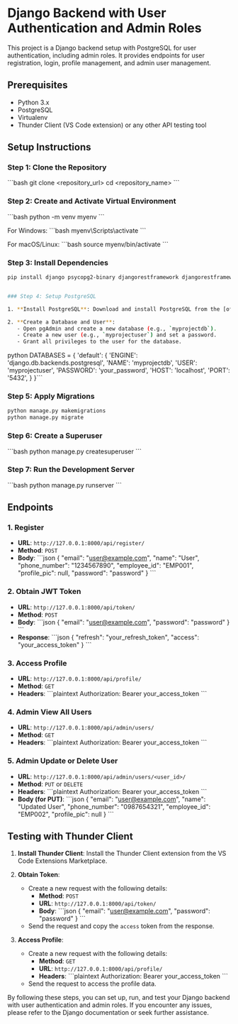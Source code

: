 
# Django Backend with User Authentication and Admin Roles

This project is a Django backend setup with PostgreSQL for user authentication, including admin roles. It provides endpoints for user registration, login, profile management, and admin user management.

## Prerequisites

- Python 3.x
- PostgreSQL
- Virtualenv
- Thunder Client (VS Code extension) or any other API testing tool

## Setup Instructions

### Step 1: Clone the Repository

\`\`\`bash
git clone <repository_url>
cd <repository_name>
\`\`\`

### Step 2: Create and Activate Virtual Environment

\`\`\`bash
python -m venv myenv
\`\`\`

For Windows:
\`\`\`bash
myenv\Scripts\activate
\`\`\`

For macOS/Linux:
\`\`\`bash
source myenv/bin/activate
\`\`\`

### Step 3: Install Dependencies

```bash
pip install django psycopg2-binary djangorestframework djangorestframework-simplejwt```


### Step 4: Setup PostgreSQL

1. **Install PostgreSQL**: Download and install PostgreSQL from the [official website](https://www.postgresql.org/download/).

2. **Create a Database and User**:
   - Open pgAdmin and create a new database (e.g., `myprojectdb`).
   - Create a new user (e.g., `myprojectuser`) and set a password.
   - Grant all privileges to the user for the database.
```
python
   DATABASES = {
       'default': {
           'ENGINE': 'django.db.backends.postgresql',
           'NAME': 'myprojectdb',
           'USER': 'myprojectuser',
           'PASSWORD': 'your_password',
           'HOST': 'localhost',
           'PORT': '5432',
       }
   }```


### Step 5:  Apply Migrations

```bash
python manage.py makemigrations
python manage.py migrate
```

### Step 6: Create a Superuser

\`\`\`bash
python manage.py createsuperuser
\`\`\`

### Step 7: Run the Development Server

\`\`\`bash
python manage.py runserver
\`\`\`

## Endpoints

### 1. Register

- **URL**: `http://127.0.0.1:8000/api/register/`
- **Method**: `POST`
- **Body**:
  \`\`\`json
  {
      "email": "user@example.com",
      "name": "User",
      "phone_number": "1234567890",
      "employee_id": "EMP001",
      "profile_pic": null,
      "password": "password"
  }
  \`\`\`

### 2. Obtain JWT Token

- **URL**: `http://127.0.0.1:8000/api/token/`
- **Method**: `POST`
- **Body**:
  \`\`\`json
  {
      "email": "user@example.com",
      "password": "password"
  }
  \`\`\`
- **Response**:
  \`\`\`json
  {
      "refresh": "your_refresh_token",
      "access": "your_access_token"
  }
  \`\`\`

### 3. Access Profile

- **URL**: `http://127.0.0.1:8000/api/profile/`
- **Method**: `GET`
- **Headers**:
  \`\`\`plaintext
  Authorization: Bearer your_access_token
  \`\`\`

### 4. Admin View All Users

- **URL**: `http://127.0.0.1:8000/api/admin/users/`
- **Method**: `GET`
- **Headers**:
  \`\`\`plaintext
  Authorization: Bearer your_access_token
  \`\`\`

### 5. Admin Update or Delete User

- **URL**: `http://127.0.0.1:8000/api/admin/users/<user_id>/`
- **Method**: `PUT` or `DELETE`
- **Headers**:
  \`\`\`plaintext
  Authorization: Bearer your_access_token
  \`\`\`
- **Body (for PUT)**:
  \`\`\`json
  {
      "email": "user@example.com",
      "name": "Updated User",
      "phone_number": "0987654321",
      "employee_id": "EMP002",
      "profile_pic": null
  }
  \`\`\`

## Testing with Thunder Client

1. **Install Thunder Client**: Install the Thunder Client extension from the VS Code Extensions Marketplace.

2. **Obtain Token**:
   - Create a new request with the following details:
     - **Method**: `POST`
     - **URL**: `http://127.0.0.1:8000/api/token/`
     - **Body**:
       \`\`\`json
       {
           "email": "user@example.com",
           "password": "password"
       }
       \`\`\`
   - Send the request and copy the `access` token from the response.

3. **Access Profile**:
   - Create a new request with the following details:
     - **Method**: `GET`
     - **URL**: `http://127.0.0.1:8000/api/profile/`
     - **Headers**:
       \`\`\`plaintext
       Authorization: Bearer your_access_token
       \`\`\`
   - Send the request to access the profile data.

By following these steps, you can set up, run, and test your Django backend with user authentication and admin roles. If you encounter any issues, please refer to the Django documentation or seek further assistance.
